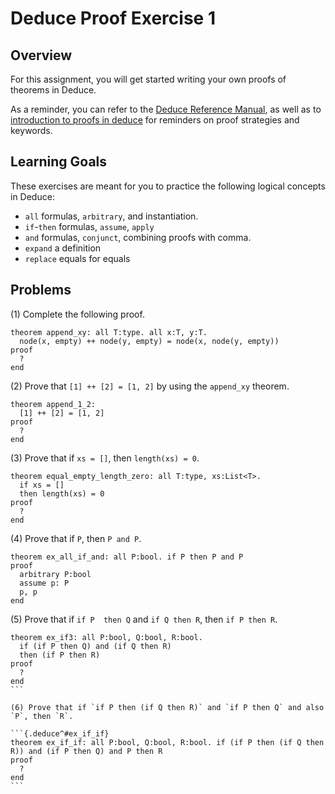 # Deduce Proof Exercise 1

## Overview

For this assignment, you will get started writing your own proofs of theorems
in Deduce.

As a reminder, you can refer to the [Deduce Reference Manual](https://jsiek.github.io/deduce/pages/reference.html),
as well as to [introduction to proofs in deduce](https://jsiek.github.io/deduce/pages/deduce-proofs.html#)
for reminders on proof strategies and keywords.

## Learning Goals

These exercises are meant for you to practice the following logical concepts in Deduce:
* `all` formulas, `arbitrary`, and instantiation.
* `if`-`then` formulas, `assume`, `apply`
* `and` formulas, `conjunct`, combining proofs with comma.
* `expand` a definition
* `replace` equals for equals


## Problems

(1) Complete the following proof.

```{.deduce^#append_xy}
theorem append_xy: all T:type. all x:T, y:T.
  node(x, empty) ++ node(y, empty) = node(x, node(y, empty))
proof
  ?
end
```

(2) Prove that `[1] ++ [2] = [1, 2]` by using the `append_xy` theorem.

```{.deduce^#append_1_2}
theorem append_1_2:
  [1] ++ [2] = [1, 2]
proof
  ?
end
```

(3) Prove that if `xs = []`, then `length(xs) = 0`.

```{.deduce^#equal_empty_length_zero}
theorem equal_empty_length_zero: all T:type, xs:List<T>.
  if xs = []
  then length(xs) = 0
proof
  ?
end
```

(4) Prove that if `P`, then `P and P`.

```{.deduce^#ex_all_if_and}
theorem ex_all_if_and: all P:bool. if P then P and P
proof
  arbitrary P:bool
  assume p: P
  p, p
end
```

(5) Prove that if `if P  then Q` and `if Q then R`, then `if P then R`.

``````{.deduce^#ex_if3}
theorem ex_if3: all P:bool, Q:bool, R:bool.
  if (if P then Q) and (if Q then R)
  then (if P then R)
proof
  ?
end
```

(6) Prove that if `if P then (if Q then R)` and `if P then Q` and also `P`, then `R`.

```{.deduce^#ex_if_if}
theorem ex_if_if: all P:bool, Q:bool, R:bool. if (if P then (if Q then R)) and (if P then Q) and P then R
proof
  ?
end
```
